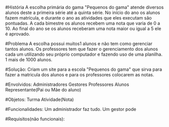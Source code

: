 #História
A escolha primária do gama "Pequenos do gama" atende diversos alunos deste a primeira série até a quinta série. No início do ano os alunos fazem matrícula, e durante o ano as atividades que eles executam são pontuadas. A cada bimestre os alunos recebem uma nota que varia de 0 a 10. Ao final do ano se os alunos receberam uma nota maior ou igual a 5 ele é aprovado.

#Problema
A escolha possui muitos1 alunos e não tem como gerenciar tantos alunos. Os professores  tem que fazer o gerenciamento dos alunos cada um utilizando seu próprio computador e fazendo uso de uma planilha.
1 mais de 1000 alunos.

#Solução:
Criam um site para a escola "Pequenos do gama" que sirva para fazer a matricula dos alunos e para os professores colocarem as notas.

#Envolvidos:
Administradores
Gestores
Professores
Alunos
Representante(Pai ou Mãe do aluno)

#Objetos:
Turma
Atividade(Nota)


#Funcionalidades:
Um administrador faz tudo.
Um gestor pode


#Requisitos(não funcionais):

